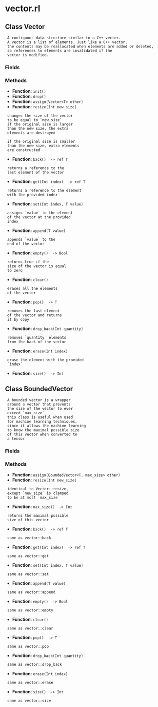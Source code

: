 # vector.rl

## Class Vector


```text
 A contiguous data structure similar to a C++ vector.
 A vector is a list of elements. Just like a C++ vector,
 the contents may be reallocated when elements are added or deleted,
 so references to elements are invalidated if the 
 vector is modified.

```

### Fields

### Methods
- **Function**: `init() `
- **Function**: `drop() `
- **Function**: `assign(Vector<T> other) `
- **Function**: `resize(Int new_size) `

```text
 changes the size of the vector
 to be equal to `new_size`
 if the original size is larger
 than the new size, the extra 
 elements are destroyed
 
 if the original size is smaller
 than the new size, extra elements
 are constructed

```

- **Function**: `back()  -> ref T`

```text
 returns a reference to the
 last element of the vector

```

- **Function**: `get(Int index)  -> ref T`

```text
 returns a reference to the element
 with the provided index

```

- **Function**: `set(Int index, T value) `

```text
 assigns `value` to the element
 of the vector at the provided
 index

```

- **Function**: `append(T value) `

```text
 appends `value` to the 
 end of the vector

```

- **Function**: `empty()  -> Bool`

```text
 returns true if the
 size of the vector is equal
 to zero

```

- **Function**: `clear() `

```text
 erases all the elements
 of the vector

```

- **Function**: `pop()  -> T`

```text
 removes the last element
 of the vector and returns
 it by copy

```

- **Function**: `drop_back(Int quantity) `

```text
 removes `quantity` elements
 from the back of the vector

```

- **Function**: `erase(Int index) `

```text
 erase the element with the provided
 `index`

```

- **Function**: `size()  -> Int`

## Class BoundedVector


```text
 A bounded vector is a wrapper
 around a vector that prevents 
 the size of the vector to ever 
 exceed `max_size`
 this class is useful when used
 for machine learning techniques, 
 since it allows the machine learning
 to know the maximal possible size
 of this vector when converted to
 a tensor

```

### Fields

### Methods
- **Function**: `assign(BoundedVector<T, max_size> other) `
- **Function**: `resize(Int new_size) `

```text
 identical to Vector::resize,
 except `new_size` is clamped
 to be at most `max_size`

```

- **Function**: `max_size()  -> Int`

```text
 returns the maximal possible
 size of this vector

```

- **Function**: `back()  -> ref T`

```text
 same as vector::back

```

- **Function**: `get(Int index)  -> ref T`

```text
 same as vector::get

```

- **Function**: `set(Int index, T value) `

```text
 same as vector::set

```

- **Function**: `append(T value) `

```text
 same as vector::append
```

- **Function**: `empty()  -> Bool`

```text
 same as vector::empty

```

- **Function**: `clear() `

```text
 same as vector::clear

```

- **Function**: `pop()  -> T`

```text
 same as vector::pop

```

- **Function**: `drop_back(Int quantity) `

```text
 same as vector::drop_back

```

- **Function**: `erase(Int index) `

```text
 same as vector::erase

```

- **Function**: `size()  -> Int`

```text
 same as vector::size

```


